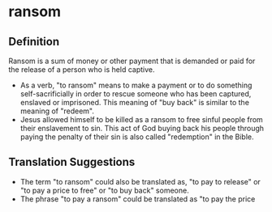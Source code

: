 # ransom

## Definition

Ransom is a sum of money or other payment that is demanded or paid for the release of a person who is held captive.

* As a verb, "to ransom" means to make a payment or to do something self-sacrificially in order to rescue someone who has been captured, enslaved or imprisoned. This meaning of "buy back" is similar to the meaning of "redeem".
* Jesus allowed himself to be killed as a ransom to free sinful people from their enslavement to sin. This act of God buying back his people through paying the penalty of their sin is also called "redemption" in the Bible.


## Translation Suggestions



* The term "to ransom" could also be translated as, "to pay to release" or "to pay a price to free" or "to buy back" someone.
* The phrase "to pay a ransom" could be translated as "to pay the price